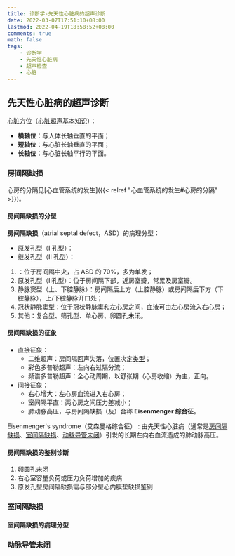 ```yaml
---
title: 诊断学-先天性心脏病的超声诊断
date: 2022-03-07T17:51:10+08:00
lastmod: 2022-04-19T18:58:52+08:00
comments: true
math: false
tags:
    - 诊断学
    - 先天性心脏病
    - 超声检查
    - 心脏
---
```


## 先天性心脏病的超声诊断

心脏方位（[心脏超声基本知识](https://changjiang.yuketang.cn/v2/web/student/8095614/5706915/10008256)）：

- **横轴位**：与人体长轴垂直的平面；
- **短轴位**：与心脏长轴垂直的平面；
- **长轴位**：与心脏长轴平行的平面。

### 房间隔缺损

心房的分隔见[心血管系统的发生]({{< relref "心血管系统的发生#心房的分隔" >}})。

#### 房间隔缺损的分型

**房间隔缺损**（atrial septal defect，ASD）的病理分型：

- 原发孔型（Ⅰ 孔型）：
- 继发孔型（Ⅱ 孔型）：

1. ：位于房间隔中央，占 ASD 的 70%，多为单发；
2. 原发孔型（Ⅱ孔型）：位于房间隔下部，近房室瓣，常累及房室瓣。
3. 静脉窦型（上、下腔静脉）：房间隔后上方（上腔静脉）或房间隔后下方（下腔静脉），上/下腔静脉开口处；
4. 冠状静脉窦型：位于冠状静脉窦和左心房之间，血液可由左心房流入右心房；
5. 其他：复合型、筛孔型、单心房、卵圆孔未闭。

#### 房间隔缺损的征象

- 直接征象：
    - 二维超声：房间隔回声失落，位置决定[类型](#房间隔缺损的分型)；
    - 彩色多普勒超声：左向右过隔分流；
    - 频谱多普勒超声：全心动周期，以舒张期（心房收缩）为主，正向。
- 间接征象：
    - 右心增大：左心房血流进入右心房；
    - 室间隔平直：两心房之间压力差减小；
    - 肺动脉高压，与房间隔缺损（及）合称 **Eisenmenger 综合征**。

Eisenmenger's syndrome（艾森曼格综合征）
: 由先天性心脏病（通常是[房间隔缺损](#房间隔缺损)、[室间隔缺损](#室间隔缺损)、[动脉导管未闭](#动脉导管未闭)）引发的长期左向右血流造成的肺动脉高压。

#### 房间隔缺损的鉴别诊断

1. 卵圆孔未闭
2. 右心室容量负荷或压力负荷增加的疾病
3. 原发孔型房间隔缺损需与部分型心内膜垫缺损鉴别

### 室间隔缺损

#### 室间隔缺损的病理分型



### 动脉导管未闭


